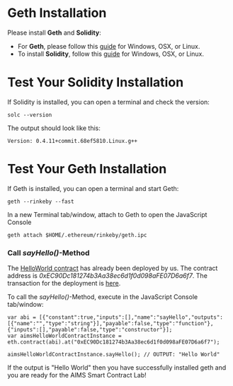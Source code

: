 # Geth Installation 

Please install **Geth** and **Solidity**:

* For **Geth**, please follow this [guide](https://github.com/ethereum/go-ethereum/wiki/Building-Ethereum) for Windows, OSX, or Linux. 
* To install **Solidity**, follow this [guide](http://solidity.readthedocs.io/en/develop/installing-solidity.html#binary-packages) for Windows, OSX, or Linux.

# Test Your Solidity Installation
If Solidity is installed, you can open a terminal and check the version:

	solc --version

The output should look like this:

	Version: 0.4.11+commit.68ef5810.Linux.g++

# Test Your Geth Installation
If Geth is installed, you can open a terminal and start Geth:

	geth --rinkeby --fast
    

In a new Terminal tab/window, attach to Geth to open the JavaScript Console

	geth attach $HOME/.ethereum/rinkeby/geth.ipc


### Call *sayHello()*-Method

The [HelloWorld contract](../master/hello-world.sol) has already been deployed by us. The contract address is *0xEC90Dc181274b3Aa38ec6d1f0d098aFE07D6a6f7*. The transaction for the deployment is [here](https://rinkeby.etherscan.io/tx/0xccdc9e24095e3fc6a54aefccf545063838bf5f9ffe4a7597f2a71ae18649ac9f). 

To call the *sayHello()*-Method, execute in the JavaScript Console tab/window:

	var abi = [{"constant":true,"inputs":[],"name":"sayHello","outputs":[{"name":"","type":"string"}],"payable":false,"type":"function"},{"inputs":[],"payable":false,"type":"constructor"}];
	var aimsHelloWorldContractInstance = eth.contract(abi).at("0xEC90Dc181274b3Aa38ec6d1f0d098aFE07D6a6f7");

	aimsHelloWorldContractInstance.sayHello(); // OUTPUT: "Hello World"
    
If the output is "Hello World" then you have successfully installed geth and you are ready for the AIMS Smart Contract Lab!
